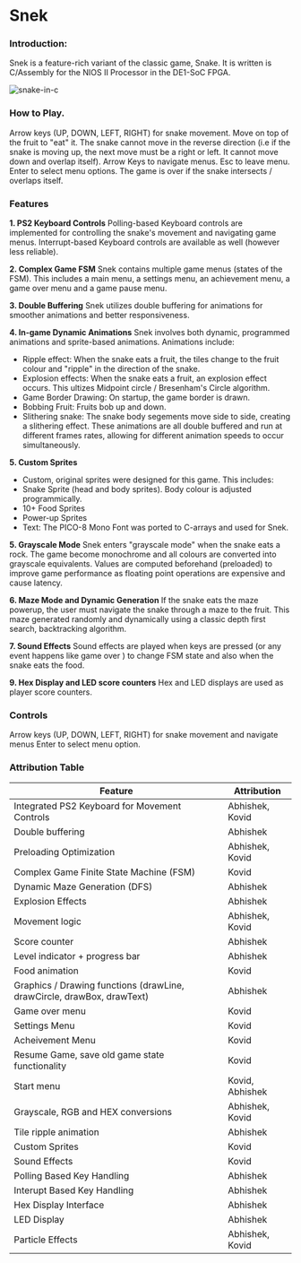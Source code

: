 # Snek

### Introduction:
Snek is a feature-rich variant of the classic game, Snake. It is written is C/Assembly for the NIOS II Processor in the DE1-SoC FPGA. 

![snake-in-c](https://github.com/user-attachments/assets/884e22a7-72a3-437f-9f33-54c3aa45d195)

### How to Play.
Arrow keys (UP, DOWN, LEFT, RIGHT) for snake movement. Move on top of the fruit to "eat" it. The snake cannot move in the reverse direction (i.e if the snake is moving up, the next move must be a right or left. It cannot move down and overlap itself). 
Arrow Keys to navigate menus. Esc to leave menu. Enter to select menu options.
The game is over if the snake intersects / overlaps itself.

### Features 
**1. PS2 Keyboard Controls**
Polling-based Keyboard controls are implemented for controlling the snake's movement and navigating game menus. Interrupt-based Keyboard controls are available as well (however less reliable).

**2. Complex Game FSM**
Snek contains multiple game menus (states of the FSM). This includes a main menu, a settings menu, an achievement menu, a game over menu and a game pause menu. 

**3. Double Buffering**
Snek utilizes double buffering for animations for smoother animations and better responsiveness.

**4. In-game Dynamic Animations**
Snek involves both dynamic, programmed animations and sprite-based animations. Animations include:
- Ripple effect: When the snake eats a fruit, the tiles change to the fruit colour and "ripple" in the direction of the snake.
- Explosion effects: When the snake eats a fruit, an explosion effect occurs. This ultizes Midpoint circle / Bresenham's Circle algorithm.
- Game Border Drawing: On startup, the game border is drawn.
- Bobbing Fruit: Fruits bob up and down.
- Slithering snake: The snake body segements move side to side, creating a slithering effect.
These animations are all double buffered and run at different frames rates, allowing for different animation speeds to occur simultaneously.

**5. Custom Sprites**
- Custom, original sprites were designed for this game. This includes:
- Snake Sprite (head and body sprites). Body colour is adjusted programmically.
- 10+ Food Sprites
- Power-up Sprites
- Text: The PICO-8 Mono Font was ported to C-arrays and used for Snek.
  
**5. Grayscale Mode**
Snek enters "grayscale mode" when the snake eats a rock. The game become monochrome and all colours are converted into grayscale equivalents. Values are computed beforehand (preloaded) to improve game performance as floating point operations are expensive and cause latency.

**6. Maze Mode and Dynamic Generation**
If the snake eats the maze powerup, the user must navigate the snake through a maze to the fruit. This maze generated randomly and dynamically using a classic depth first search, backtracking algorithm.

**7. Sound Effects**
Sound effects are played when keys are pressed (or any event happens like game over ) to change FSM state and also when the snake eats the food. 

**9. Hex Display and LED score counters**
Hex and LED displays are used as player score counters.


### Controls 
Arrow keys (UP, DOWN, LEFT, RIGHT) for snake movement and navigate menus
Enter to select menu option.


### Attribution Table


| Feature                                             | Attribution                                                                                   |
|-----------------------------------------------------|-----------------------------------------------------------------------------------------------|
| Integrated PS2 Keyboard for Movement Controls       | Abhishek, Kovid |
| Double buffering| Abhishek |
| Preloading Optimization | Abhishek, Kovid |
| Complex Game Finite State Machine (FSM)| Kovid                        |
| Dynamic Maze Generation (DFS)  |      Abhishek                  |
| Explosion Effects  |      Abhishek                  |
| Movement logic  |      Abhishek, Kovid                  |
| Score counter  |      Abhishek                  |
| Level indicator + progress bar  |      Abhishek                  |
| Food animation | Kovid|
| Graphics / Drawing functions (drawLine, drawCircle, drawBox, drawText) | Abhishek |
|Game over menu| Kovid|
|Settings Menu | Kovid|
|Acheivement Menu| Kovid|
|Resume Game, save old game state functionality| Kovid|
|Start menu | Kovid, Abhishek |
| Grayscale, RGB and HEX conversions | Abhishek, Kovid |
| Tile ripple animation   								| Abhishek |                    
| Custom Sprites               					  | Kovid                            |
| Sound Effects                           |Kovid                    |
| Polling Based Key Handling            |  Abhishek        |
| Interupt Based Key Handling            |  Abhishek        |
| Hex Display Interface | Abhishek 
| LED Display                                     |Abhishek                      |
|Particle Effects |Abhishek, Kovid|
